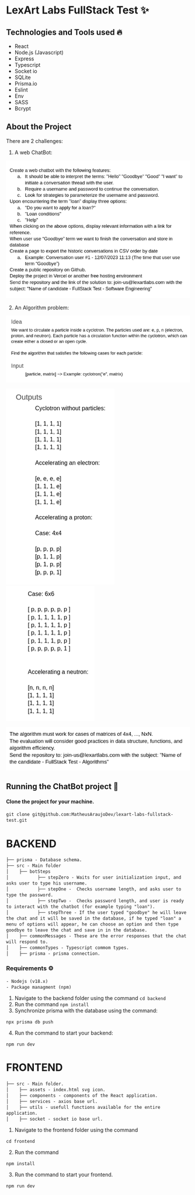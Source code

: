 # LexArt Labs FullStack Test ✨

## Technologies and Tools used 🔥
  - React
  - Node.js (Javascript)
  - Express
  - Typescript
  - Socket io
  - SQLite
  - Prisma.io
  - Eslint
  - Env
  - SASS
  - Bcrypt

## About the Project

There are 2 challenges:

1. A web ChatBot:

![ChatBot instructions](./assets/image.png)

2. An Algorithm problem:

![Alt text](./assets/image-1.png)

![Alt text](./assets/image-3.png)
![Alt text](./assets/image-4.png)

![Alt text](./assets/image-2.png)

## Running the ChatBot project 🚀
  
  #### Clone the project for your machine.
  ```
  git clone git@github.com:MatheusAraujoDev/lexart-labs-fullstack-test.git
  ```

 # BACKEND

```
├── prisma - Database schema.
├── src - Main folder
│    ├── botSteps
│           ├── stepZero - Waits for user initialization input, and asks user to type his username.
│           ├── stepOne -  Checks username length, and asks user to type the password.
│           ├── stepTwo -  Checks password length, and user is ready to interact with the chatbot (for example typing "loan").
│           ├── stepThree - If the user typed "goodbye" he will leave the chat and it will be saved in the database, if he typed "loan" a menu of options will appear, he can choose an option and then type goodbye to leave the chat and save in in the database.
│    ├── commonMessages - These are the error responses that the chat will respond to.
│    ├── commonTypes - Typescript commom types.
│    ├── prisma - prisma connection.    

```


  ### Requirements ⚙️
    - Nodejs (v18.x)
    - Package managment (npm)


1. Navigate to the backend folder using the command `cd backend`
2. Run the command `npm install`
3. Synchronize prisma with the database using the command:
```
npx prisma db push
```

4. Run the command to start your backend:
```
npm run dev
```

  # FRONTEND

```
├── src - Main folder.
│    ├── assets - index.html svg icon.
│    ├── components - components of the React application.
│    ├── services - axios base url.
│    ├── utils - usefull functions available for the entire application.
│    ├── socket - socket io base url.    

```

1. Navigate to the frontend folder using the command
```
cd frontend
```
2. Run the command
```
npm install
```
3. Run the command to start your frontend.
```
npm run dev
```

